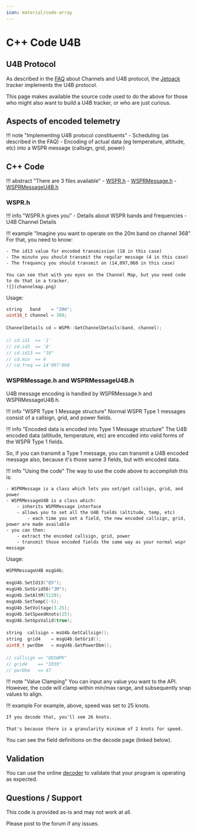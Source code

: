 ```yaml
---
icon: material/code-array
---
```


# C++ Code U4B

## U4B Protocol

As described in the [FAQ](/faq/channels) about Channels and U4B protocol, the [Jetpack](/tracker) tracker implements the U4B protocol. 

This page makes available the source code used to do the above for those who might also want to build a U4B tracker, or who are just curious.


## Aspects of encoded telemetry

!!! note "Implementing U4B protocol constituents"
    - Scheduling (as described in the FAQ)
    - Encoding of actual data (eg temperature, altitude, etc) into a WSPR message (callsign, grid, power)


## C++ Code

!!! abstract "There are 3 files available"
    - [WSPR.h](WSPR.h)
    - [WSPRMessage.h](WSPRMessage.h)
    - [WSPRMessageU4B.h](WSPRMessageU4B.h)


### WSPR.h

!!! info "WSPR.h gives you"
    - Details about WSPR bands and frequencies
    - U4B Channel Details

!!! example "Imagine you want to operate on the 20m band on channel 368"
    For that, you need to know:

    - The id13 value for encoded transmission (18 in this case)
    - The minute you should transmit the regular message (4 in this case)
    - The frequency you should transmit on (14,097,060 in this case)

    You can see that with you eyes on the Channel Map, but you need code to do that in a tracker.
    ![](channelmap.png)

Usage:
```c++
string   band    = "20m";
uint16_t channel = 368;

ChannelDetails cd = WSPR::GetChannelDetails(band, channel);

// cd.id1  == '1'
// cd.id3  == '8'
// cd.id13 == "18"
// cd.min  == 4
// cd.freq == 14'097'060
```
        

### WSPRMessage.h and WSPRMessageU4B.h

U4B message encoding is handled by WSPRMessage.h and WSPRMessageU4B.h.

!!! info "WSPR Type 1 Message structure"
    Normal WSPR Type 1 messages consist of a callsign, grid, and power fields.

!!! info "Encoded data is encoded into Type 1 Message structure"
    The U4B encoded data (altitude, temperature, etc) are encoded into valid forms of the WSPR Type 1 fields.

So, if you can transmit a Type 1 message, you can transmit a U4B encoded message also, because it's those same 3 fields, but with encoded data.

!!! info "Using the code"
    The way to use the code above to accomplish this is:

    - WSPRMessage is a class which lets you set/get callsign, grid, and power
    - WSPRMessageU4B is a class which:
        - inherits WSPRMessage interface
        - allows you to set all the U4B fields (altitude, temp, etc)
            - each time you set a field, the new encoded callsign, grid, power are made available
    - you can then:
        - extract the encoded callsign, grid, power
        - transmit those encoded fields the same way as your normal wspr message

Usage:

```c++
WSPRMessageU4B msgU4b;

msgU4b.SetId13("Q5");
msgU4b.SetGrid56("JM");
msgU4b.SetAltM(5120);
msgU4b.SetTempC(-5);
msgU4b.SetVoltage(3.25);
msgU4b.SetSpeedKnots(25);
msgU4b.SetGpsValid(true);

string  callsign = msU4b.GetCallsign();
string  grid4    = msgU4b.GetGrid();
uint8_t pwrDbm   = msgU4b.GetPowerDbm();

// callsign == "QD5WPK"
// grid4    == "IR39"
// pwrDbm   == 47
```

!!! note "Value Clamping"
    You can input any value you want to the API.  However, the code will clamp within min/max range, and subsequently snap values to align.

!!! example
    For example, above, speed was set to 25 knots.
    
    If you decode that, you'll see 26 knots.
    
    That's because there is a granularity minimum of 2 knots for speed.

You can see the field definitions on the decode page (linked below).
            

## Validation

You can use the online [decoder](/pro/decode) to validate that your program is operating as expected.
            

## Questions / Support

This code is provided as-is and may not work at all.

Please post to the forum if any issues.